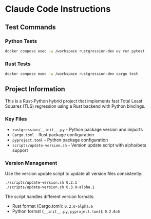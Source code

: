 # Claude Code Instructions

## Test Commands

### Python Tests

```bash
docker compose exec -w /workspace rustgression-dev uv run pytest
```

### Rust Tests

```bash
docker compose exec -w /workspace rustgression-dev cargo test
```

## Project Information

This is a Rust-Python hybrid project that implements fast Total Least Squares (TLS) regression using a Rust backend with Python bindings.

### Key Files

- `rustgression/__init__.py` - Python package version and imports
- `Cargo.toml` - Rust package configuration
- `pyproject.toml` - Python package configuration
- `scripts/update-version.sh` - Version update script with alpha/beta support

### Version Management

Use the version update script to update all version files consistently:

```bash
./scripts/update-version.sh 0.2.1
./scripts/update-version.sh 0.3.0-alpha.1
```

The script handles different version formats:

- Rust format (Cargo.toml): `0.2.0-alpha.6`
- Python format (`__init__.py`, `pyproject.toml`): `0.2.0a6`
